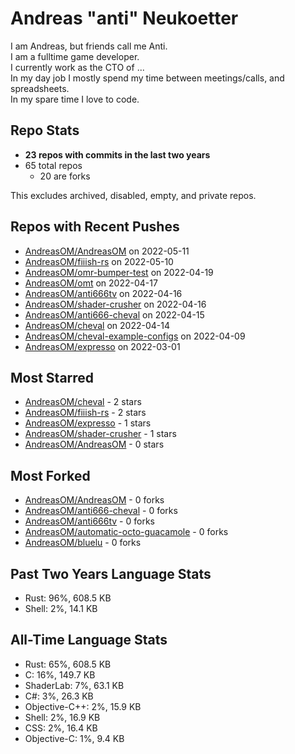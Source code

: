 
# Andreas "anti" Neukoetter

I am Andreas, but friends call me Anti.  
I am a fulltime game developer.  
I currently work as the CTO of ...  
In my day job I mostly spend my time between meetings/calls, and spreadsheets.  
In my spare time I love to code.  

## Repo Stats
- **23 repos with commits in the last two years**
- 65 total repos
  - 20 are forks

This excludes archived, disabled, empty, and private repos.

## Repos with Recent Pushes
- [AndreasOM/AndreasOM](https://github.com/AndreasOM/AndreasOM) on 2022-05-11
- [AndreasOM/fiiish-rs](https://github.com/AndreasOM/fiiish-rs) on 2022-05-10
- [AndreasOM/omr-bumper-test](https://github.com/AndreasOM/omr-bumper-test) on 2022-04-19
- [AndreasOM/omt](https://github.com/AndreasOM/omt) on 2022-04-17
- [AndreasOM/anti666tv](https://github.com/AndreasOM/anti666tv) on 2022-04-16
- [AndreasOM/shader-crusher](https://github.com/AndreasOM/shader-crusher) on 2022-04-16
- [AndreasOM/anti666-cheval](https://github.com/AndreasOM/anti666-cheval) on 2022-04-15
- [AndreasOM/cheval](https://github.com/AndreasOM/cheval) on 2022-04-14
- [AndreasOM/cheval-example-configs](https://github.com/AndreasOM/cheval-example-configs) on 2022-04-09
- [AndreasOM/expresso](https://github.com/AndreasOM/expresso) on 2022-03-01


## Most Starred
- [AndreasOM/cheval](https://github.com/AndreasOM/cheval) - 2 stars
- [AndreasOM/fiiish-rs](https://github.com/AndreasOM/fiiish-rs) - 2 stars
- [AndreasOM/expresso](https://github.com/AndreasOM/expresso) - 1 stars
- [AndreasOM/shader-crusher](https://github.com/AndreasOM/shader-crusher) - 1 stars
- [AndreasOM/AndreasOM](https://github.com/AndreasOM/AndreasOM) - 0 stars


## Most Forked
- [AndreasOM/AndreasOM](https://github.com/AndreasOM/AndreasOM) - 0 forks
- [AndreasOM/anti666-cheval](https://github.com/AndreasOM/anti666-cheval) - 0 forks
- [AndreasOM/anti666tv](https://github.com/AndreasOM/anti666tv) - 0 forks
- [AndreasOM/automatic-octo-guacamole](https://github.com/AndreasOM/automatic-octo-guacamole) - 0 forks
- [AndreasOM/bluelu](https://github.com/AndreasOM/bluelu) - 0 forks


## Past Two Years Language Stats
- Rust: 96%, 608.5 KB
- Shell: 2%, 14.1 KB


## All-Time Language Stats
- Rust: 65%, 608.5 KB
- C: 16%, 149.7 KB
- ShaderLab: 7%, 63.1 KB
- C#: 3%, 26.3 KB
- Objective-C++: 2%, 15.9 KB
- Shell: 2%, 16.9 KB
- CSS: 2%, 16.4 KB
- Objective-C: 1%, 9.4 KB

